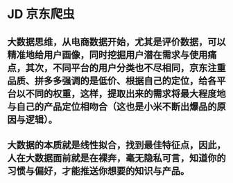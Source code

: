 # JD 京东爬虫

## 大数据思维，从电商数据开始，尤其是评价数据，可以精准地给用户画像，同时挖掘用户潜在需求与使用痛点，其次，不同平台的用户分类也不尽相同，京东注重品质、拼多多强调的是低价、根据自己的定位，给各平台以不同的权重，这样，提取出来的需求将最大程度地与自己的产品定位相吻合（这也是小米不断出爆品的原因与逻辑）。

## 大数据的本质就是线性拟合，找到最佳特征点，因此，人在大数据面前就是在裸奔，毫无隐私可言，知道你的习惯与偏好，才能推送你想要的知识与产品。
